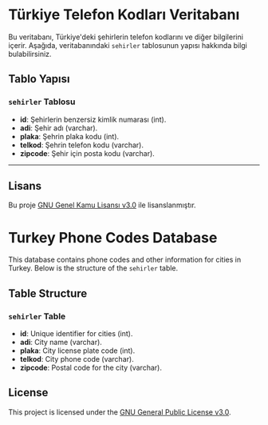 # Türkiye Telefon Kodları Veritabanı

Bu veritabanı, Türkiye'deki şehirlerin telefon kodlarını ve diğer bilgilerini içerir. Aşağıda, veritabanındaki `sehirler` tablosunun yapısı hakkında bilgi bulabilirsiniz.

## Tablo Yapısı

### `sehirler` Tablosu

- **id**: Şehirlerin benzersiz kimlik numarası (int).
- **adi**: Şehir adı (varchar).
- **plaka**: Şehrin plaka kodu (int).
- **telkod**: Şehrin telefon kodu (varchar).
- **zipcode**: Şehir için posta kodu (varchar).

---
## Lisans

Bu proje [GNU Genel Kamu Lisansı v3.0](LICENSE) ile lisanslanmıştır.

# Turkey Phone Codes Database

This database contains phone codes and other information for cities in Turkey. Below is the structure of the `sehirler` table.

## Table Structure

### `sehirler` Table

- **id**: Unique identifier for cities (int).
- **adi**: City name (varchar).
- **plaka**: City license plate code (int).
- **telkod**: City phone code (varchar).
- **zipcode**: Postal code for the city (varchar).

## License

This project is licensed under the [GNU General Public License v3.0](LICENSE).
